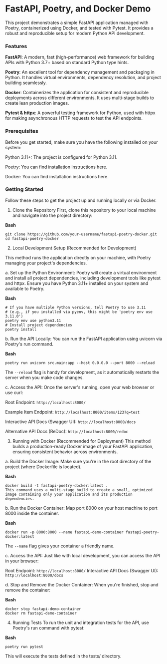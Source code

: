 # FastAPI, Poetry, and Docker Demo
This project demonstrates a simple FastAPI application managed with Poetry, containerized using Docker, and tested with Pytest. It provides a robust and reproducible setup for modern Python API development.

### Features
**FastAPI**: A modern, fast (high-performance) web framework for building APIs with Python 3.7+ based on standard Python type hints.

**Poetry**: An excellent tool for dependency management and packaging in Python. It handles virtual environments, dependency resolution, and project building seamlessly.

**Docker**: Containerizes the application for consistent and reproducible deployments across different environments. It uses multi-stage builds to create lean production images.

**Pytest & httpx**: A powerful testing framework for Python, used with httpx for making asynchronous HTTP requests to test the API endpoints.

### Prerequisites
Before you get started, make sure you have the following installed on your system:

Python 3.11+: The project is configured for Python 3.11.

Poetry: You can find installation instructions here.

Docker: You can find installation instructions here.

### Getting Started
Follow these steps to get the project up and running locally or via Docker.

1. Clone the Repository
First, clone this repository to your local machine and navigate into the project directory:

**Bash**
```
git clone https://github.com/your-username/fastapi-poetry-docker.git
cd fastapi-poetry-docker
```
2. Local Development Setup (Recommended for Development)

This method runs the application directly on your machine, with Poetry managing your project's dependencies.

a. Set up the Python Environment:
Poetry will create a virtual environment and install all project dependencies, including development tools like pytest and httpx. Ensure you have Python 3.11+ installed on your system and available to Poetry.

**Bash**
```
# If you have multiple Python versions, tell Poetry to use 3.11
# (e.g., if you installed via pyenv, this might be 'poetry env use 3.11.0')
poetry env use python3.11
# Install project dependencies
poetry install
```
b. Run the API Locally:
You can run the FastAPI application using uvicorn via Poetry's run command.

**Bash**
```
poetry run uvicorn src.main:app --host 0.0.0.0 --port 8000 --reload
```
The `--reload` flag is handy for development, as it automatically restarts the server when you make code changes.

c. Access the API:
Once the server's running, open your web browser or use curl:

Root Endpoint: `http://localhost:8000/`

Example Item Endpoint: `http://localhost:8000/items/123?q=test`

Interactive API Docs (Swagger UI): `http://localhost:8000/docs`

Alternative API Docs (ReDoc): `http://localhost:8000/redoc`

3. Running with Docker (Recommended for Deployment)
This method builds a production-ready Docker image of your FastAPI application, ensuring consistent behavior across environments.

a. Build the Docker Image:
Make sure you're in the root directory of the project (where Dockerfile is located).

**Bash**
```
docker build -t fastapi-poetry-docker:latest .
This command uses a multi-stage build to create a small, optimized image containing only your application and its production dependencies.
```
b. Run the Docker Container:
Map port 8000 on your host machine to port 8000 inside the container.

**Bash**
```
docker run -p 8000:8000 --name fastapi-demo-container fastapi-poetry-docker:latest
```
The `--name` flag gives your container a friendly name.

c. Access the API:
Just like with local development, you can access the API in your browser:

Root Endpoint: `http://localhost:8000/`
Interactive API Docs (Swagger UI): `http://localhost:8000/docs`

d. Stop and Remove the Docker Container:
When you're finished, stop and remove the container:

**Bash**
```
docker stop fastapi-demo-container
docker rm fastapi-demo-container
```

4. Running Tests
To run the unit and integration tests for the API, use Poetry's run command with pytest:

**Bash**
```
poetry run pytest
```
This will execute the tests defined in the tests/ directory.